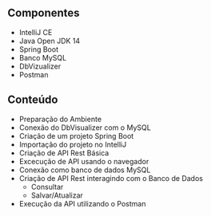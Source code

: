 
## Componentes
* IntelliJ CE
* Java Open JDK 14
* Spring Boot
* Banco MySQL
* DbVizualizer
* Postman

## Conteúdo
* Preparação do Ambiente
* Conexão do DbVisualizer com o MySQL 
* Criação de um projeto Spring Boot
* Importação do projeto no IntelliJ
* Criação de API Rest Básica
* Excecução de API usando o navegador
* Conexão como banco de dados MySQL
* Criação de API Rest interagindo com o Banco de Dados
  * Consultar
  * Salvar/Atualizar
* Execução da API utilizando o Postman

